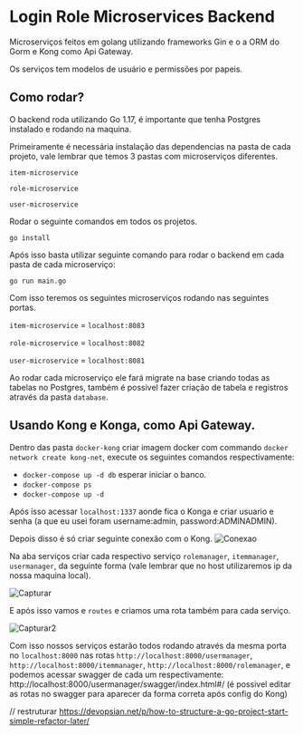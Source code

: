 # Login Role Microservices Backend
Microserviços feitos em golang utilizando frameworks Gin e o a ORM do Gorm e Kong como Api Gateway.

Os serviços tem modelos de usuário e permissões por papeis.


## Como rodar?
O backend roda utilizando Go 1.17, é importante que tenha Postgres instalado e rodando na maquina.

Primeiramente é necessária instalação das dependencias na pasta de cada projeto, vale lembrar que temos 3 pastas com microserviços diferentes.

`item-microservice`

`role-microservice`

`user-microservice`

Rodar o seguinte comandos em todos os projetos.

```
go install
```
Após isso basta utilizar seguinte comando para rodar o backend em cada pasta de cada microserviço:
```
go run main.go
```

Com isso teremos os seguintes microserviços rodando nas seguintes portas.

`item-microservice` = `localhost:8083`

`role-microservice` = `localhost:8082`

`user-microservice` = `localhost:8081`

Ao rodar cada microserviço ele fará migrate na base criando todas as tabelas no Postgres, também é possivel fazer criação de tabela e registros através da pasta `database`.

## Usando Kong e Konga, como Api Gateway.

Dentro das pasta `docker-kong` criar imagem docker com commando ```docker network create kong-net```, execute os seguintes comandos respectivamente:
- ```docker-compose up -d db``` esperar iniciar o banco.
- ```docker-compose ps```
- ```docker-compose up -d ```

Após isso acessar `localhost:1337` aonde fica o Konga e criar usuario e senha (a que eu usei foram username:admin, password:ADMINADMIN).

Depois disso é só criar seguinte conexão com o Kong.
![Conexao](https://github.com/user-attachments/assets/a896a1f8-b5e2-4d2a-b79c-0d10f60e3d92)

Na aba serviços criar cada respectivo serviço `rolemanager`, `itemmanager`, `usermanager`, da seguinte forma (vale lembrar que no host utilizaremos ip da nossa maquina local).

![Capturar](https://github.com/user-attachments/assets/de89f2af-5118-46d0-83de-fabb29c145a5)

E após isso vamos e `routes` e criamos uma rota também para cada serviço.

![Capturar2](https://github.com/user-attachments/assets/2da151c1-b0b1-4e45-bc50-c7cc82759d50)

Com isso nossos serviços estarão todos rodando através da mesma porta no `localhost:8000` nas rotas `http://localhost:8000/usermanager`, `http://localhost:8000/itemmanager`, `http://localhost:8000/rolemanager`, e 
podemos acessar swagger de cada um respectivamente: http://localhost:8000/usermanager/swagger/index.html#/ (é possivel editar as rotas no swagger para aparecer da forma correta após config do Kong)


// restruturar https://devopsian.net/p/how-to-structure-a-go-project-start-simple-refactor-later/

